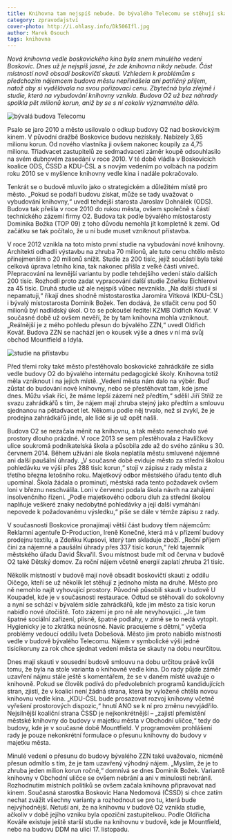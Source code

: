 ```yaml
---
title: Knihovna tam nejspíš nebude. Do bývalého Telecomu se stěhují skauti
category: zpravodajství
cover-photo: http://i.ohlasy.info/Dk506Ifl.jpg
author: Marek Osouch
tags: knihovna
---
```


*Nová knihovna vedle boskovického kina byla snem minulého vedení Boskovic. Dnes už je nejspíš jasné, že zde knihovna nikdy nebude. Část místností nově obsadí boskovičtí skauti. Vzhledem k problémům s předchozím nájemcem budova městu nepřinášela ani patřičný příjem, natož aby si vydělávala na svou pořizovací cenu. Zbytečná byla zřejmě i studie, která na vybudování knihovny vznikla. Budova O2 už bez náhrady spolkla pět milionů korun, aniž by se s ní cokoliv významného dělo.*

<img src="http://i.ohlasy.info/Dk506If.jpg" alt="bývalá budova Telecomu" class="img-responsive">

Psalo se jaro 2010 a město usilovalo o odkup budovy O2 nad boskovickým kinem. V původní dražbě Boskovice budovu nezískaly. Nabízely 3,65 milionu korun. Od nového vlastníka ji ovšem nakonec koupily za 4,75 milionu. Třiadvacet zastupitelů ze sedmadvaceti záměr koupě odsouhlasilo na svém dubnovém zasedání v roce 2010. V té době vládla v Boskovicích koalice ODS, ČSSD a KDU-ČSL a s novým vedením po volbách na podzim roku 2010 se v myšlence knihovny vedle kina i nadále pokračovalo.

Tenkrát se o budově mluvilo jako o strategickém a důležitém místě pro město. „Pokud se podaří budovu získat, může se tady uvažovat o vybudování knihovny,“ uvedl tehdejší starosta Jaroslav Dohnálek (ODS). Budova tak přešla v roce 2010 do rukou města, ovšem společně s částí technického zázemí firmy O2. Budova tak podle bývalého místostarosty Dominika Božka (TOP 09) z toho důvodu nemohla jít kompletně k zemi. Od začátku se tak počítalo, že u ní bude muset vzniknout přístavba.

V roce 2012 vznikla na toto místo první studie na vybudování nové knihovny. Architekti odhadli výstavbu na zhruba 70 milionů, ale tuto cenu chtělo město přinejmenším o 20 milionů snížit. Studie za 200 tisíc, jejíž součástí byla také celková úprava letního kina, tak nakonec přišla z velké části vniveč. Přepracování na levnější variantu by podle tehdejšího vedení stálo dalších 200 tisíc. Rozhodli proto zadat vypracování další studie Zdeňku Eichlerovi za 45 tisíc. Druhá studie už ale nejspíš vůbec nevznikla. „Na další studii si nepamatuji,“ říkají dnes shodně místostarostka Jaromíra Vítková (KDU-ČSL) i bývalý místostarosta Dominik Božek. Ten dodává, že stlačit cenu pod 50 milionů byl nadlidský úkol. O to se pokoušel ředitel KZMB Oldřich Kovář. V současné době už ovšem nevěří, že by tam knihovna mohla vzniknout. „Reálnější je z mého pohledu přesun do bývalého ZZN,“ uvedl Oldřich Kovář. Budova ZZN se nachází jen o kousek výše a dnes v ní má svůj obchod Mountfield a Idyla.

<img src="http://i.ohlasy.info/8m3Chpt.jpg" alt="studie na přístavbu" class="img-responsive">

Před třemi roky také město přestěhovalo boskovické zahrádkáře ze sídla vedle budovy O2 do bývalého internátu pedagogické školy. Knihovna totiž měla vzniknout i na jejich místě. „Vedení města nám dalo na výběr. Buď zůstat do budování nové knihovny, nebo se přestěhovat tam, kde jsme dnes. Můžu však říci, že máme lepší zázemí než předtím,“ sdělil Jiří Stříž ze svazu zahrádkářů s tím, že nájem mají zhruba stejný jako předtím a smlouvu sjednanou na pětadvacet let. Někomu podle něj trvalo, než si zvykl, že je prodejna zahrádkářů jinde, ale lidé si je už opět našli.

Budova O2 se nezačala měnit na knihovnu, a tak město nenechalo své prostory dlouho prázdné. V roce 2013 se sem přestěhovala z Havlíčkovy ulice soukromá podnikatelská škola a působila zde až do svého zániku s 30. červnem 2014. Během užívání ale škola neplatila městu smluvené nájemné ani další paušální úhrady. „V současné době eviduje město za střední školou pohledávku ve výši přes 288 tisíc korun,“ stojí v zápisu z rady města z třetího března letošního roku. Majetkový odbor městského úřadu tento dluh upomínal. Škola žádala o prominutí, městská rada tento požadavek ovšem loni v březnu neschválila. Loni v červenci podala škola návrh na zahájení insolvenčního řízení. „Podle majetkového odboru dluh za střední školou naplňuje veškeré znaky nedobytné pohledávky a její další vymáhání nepovede k požadovanému výsledku,“ píše se dále v témže zápisu z rady.

V současnosti Boskovice pronajímají větší část budovy třem nájemcům: Reklamní agentuře D-Production, Ireně Konečné, která má v přízemí budovy prodejnu textilu, a Zdeňku Kupsovi, který tam skladuje zboží. „Roční příjem činí za nájemné a paušální úhrady přes 337 tisíc korun,“ řekl tajemník městského úřadu David Škvařil. Svou místnost bude mít od června v budově O2 také Dětský domov. Za roční nájem včetně energií zaplatí zhruba 21 tisíc.

Několik místností v budově mají nově obsadit boskovičtí skauti z oddílu Oičego, kteří se už několik let stěhují z jednoho místa na druhé. Město pro ně nemohlo najít vyhovující prostory. Původně působili skauti v budově U Koupadel, kde je v současnosti restaurace. Odtud se stěhovali do sokolovny a nyní se schází v bývalém sídle zahrádkářů, kde jim město za tisíc korun nabídlo nové útočiště. Toto zázemí je pro ně ale nevyhovující.  „Je tam špatné sociální zařízení, plísně, špatné podlahy, v zimě se to nedá vytopit. Hygienicky je to zkrátka neúnosné. Navíc pracujeme s dětmi,“ vyčetla problémy vedoucí oddílu Iveta Dobešová. Město jim proto nabídlo místnosti vedle v budově bývalého Telecomu. Nájem v symbolické výši jedné tisícikoruny za rok chce sjednat vedení města se skauty na dobu neurčitou.

Dnes mají skauti v sousední budově smlouvu na dobu určitou právě kvůli tomu, že byla na stole varianta o knihovně vedle kina. Do rady půjde záměr uzavření nájmu stále ještě s komentářem, že se v daném místě uvažuje o knihovně. Pokud se člověk podívá do předvolebních programů kandidujících stran, zjistí, že v koalici není žádná strana, která by vyloženě chtěla novou knihovnu vedle kina. „KDU-ČSL  bude prosazovat rozvoj knihovny včetně vyřešení prostorových dispozic,“ hnutí ANO se k ní pro změnu nevyjádřilo. Nejsilnější koaliční strana ČSSD je nejkonkrétnější – „zajistí přemístění městské knihovny do budovy v majetku města v Obchodní uličce,“ tedy do budovy, kde je v současné době Mountfield. V programovém prohlášení rady je pouze nekonkrétní formulace o přesunu knihovny do budovy v majetku města.

Minulé vedení o přesunu do budovy bývalého ZZN také uvažovalo, nicméně přesun odmítlo s tím, že je tam uzavřený výhodný nájem. „Myslím, že je to zhruba jeden milion korun ročně,“ domnívá se dnes Dominik Božek. Variantě knihovny v Obchodní uličce se ovšem nebrání a ani v minulosti nebránil. Rozhodnutím místních politiků se ovšem začala knihovna připravovat nad kinem. Současná starostka Boskovic Hana Nedomová (ČSSD) si chce zatím nechat zvážit všechny varianty a rozhodnout se pro tu, která bude nejvýhodnější. Netuší ani, že na knihovnu v budově O2 vznikla studie, ačkoliv v době jejího vzniku byla opoziční zastupitelkou. Podle Oldřicha Kováře existuje ještě starší studie na knihovnu v budově, kde je Mountfield, nebo na budovu DDM na ulici 17. listopadu.
